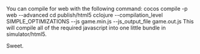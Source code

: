 You can compile for web with the following command:
	cocos compile -p web --advanced
	cd publish/html5
	cclojure --compilation_level SIMPLE_OPTIMIZATIONS --js game.min.js --js_output_file game.out.js
This will compile all of the required javascript into one little bundle in
simulator/html5.

Sweet.